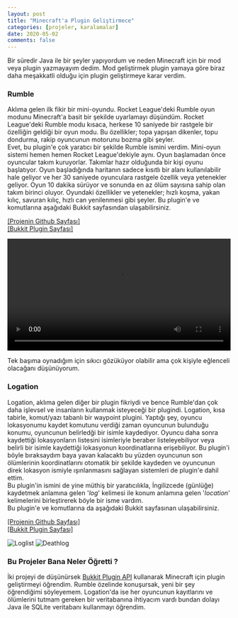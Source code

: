 ```yaml
---
layout: post
title: "Minecraft'a Plugin Geliştirmece"
categories: [projeler, karalamalar]
date: 2020-05-02
comments: false
---
```


Bir süredir Java ile bir şeyler yapıyordum ve neden Minecraft için bir mod veya plugin yazmayayım dedim. Mod geliştirmek plugin yamaya göre biraz daha meşakkatli olduğu için plugin geliştirmeye karar verdim. <br>


### Rumble
Aklıma gelen ilk fikir bir mini-oyundu. Rocket League'deki Rumble oyun modunu Minecraft'a basit bir şekilde uyarlamayı düşündüm. Rocket League'deki Rumble modu kısaca, herkese 10 saniyede bir rastgele bir özelliğin geldiği bir oyun modu. Bu özellikler; topa yapışan dikenler, topu dondurma, rakip oyuncunun motorunu bozma gibi şeyler. <br>
Evet, bu plugin'e çok yaratıcı bir şekilde Rumble ismini verdim. Mini-oyun sistemi hemen hemen Rocket League'dekiyle aynı. Oyun başlamadan önce oyuncular takım kuruyorlar. Takımlar hazır olduğunda bir kişi oyunu başlatıyor. Oyun başladığında haritanın sadece kısıtlı bir alanı kullanılabilir hale geliyor ve her 30 saniyede oyunculara rastgele özellik veya yetenekler geliyor. Oyun 10 dakika sürüyor ve sonunda en az ölüm sayısına sahip olan takım birinci oluyor. Oyundaki özellikler ve yetenekler; hızlı koşma, yakan kılıç, savuran kılıç, hızlı can yenilenmesi gibi şeyler. Bu plugin'e ve komutlarına aşağıdaki Bukkit sayfasından ulaşabilirsiniz.<br>

[[Projenin Github Sayfası]](https://github.com/aeren108/rumble)<br>
[[Bukkit Plugin Sayfası]](https://dev.bukkit.org/projects/rumble)

<video style="margin: 0 auto; width: 100%;
  max-height: 100%;" controls>
  <source src="../../../../assets/vid/rumblerecord.mp4" type="video/mp4">
</video> 

Tek başıma oynadığım için sıkıcı gözüküyor olabilir ama çok kişiyle eğlenceli olacağanı düşünüyorum.

### Logation
Logation, aklıma gelen diğer bir plugin fikriydi ve bence Rumble'dan çok daha işlevsel ve insanların kullanmak isteyeceği bir plugindi. Logation, kısa tabirle, komut/yazı tabanlı bir waypoint plugini. Yaptığı şey, oyuncu lokasyonumu kaydet komutunu verdiği zaman oyuncunun bulunduğu konumu, oyuncunun belirledği bir isimle kaydediyor. Oyuncu daha sonra kaydettiği lokasyonların listesini isimleriyle beraber listeleyebiliyor veya belirli bir isimle kaydettiği lokasyonun koordinatlarına erişebiliyor. Bu plugin'i böyle bıraksaydım baya yavan kalacaktı bu yüzden oyuncunun son ölümlerinin koordinatlarını otomatik bir şekilde kaydeden ve oyuncunun direk lokasyon ismiyle ışınlanmasını sağlayan sistemleri de plugin'e dahil ettim.<br>
Bu plugin'in ismini de yine müthiş bir yaratıcılıkla, İngilizcede (günlüğe) kaydetmek anlamına gelen '*log*' kelimesi ile konum anlamına gelen '*location*' kelimelerini birleştirerek böyle bir isme vardım.<br>
Bu plugin'e ve komutlarına da aşağıdaki Bukkit sayfasınan ulaşabilirsiniz.<br>

[[Projenin Github Sayfası]](https://github.com/aeren108/logation)<br>
[[Bukkit Plugin Sayfası]](https://dev.bukkit.org/projects/logation)

![Loglist](../../../../assets/img/loglist.jpg)
![Deathlog](../../../../assets/img/deathlog.jpg)

### Bu Projeler Bana Neler Öğretti ?
İki projeyi de düşünürsek [Bukkit Plugin API](https://bukkit.gamepedia.com/Main_Page) kullanarak Minecraft için plugin geliştirmeyi öğrendim. Rumble özelinde konuşursak, yeni bir şey öğrendiğimi söyleyemem. Logation'da ise her oyuncunun kayıtlarını ve ölümlerini tutmam gereken bir veritabanına ihtiyacım vardı bundan dolayı Java ile SQLite veritabanı kullanmayı öğrendim. 
